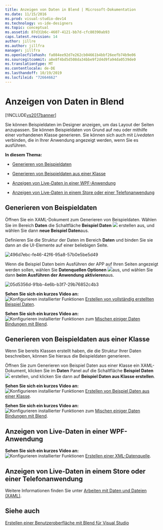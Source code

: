 ```yaml
---
title: Anzeigen von Daten in Blend | Microsoft-Dokumentation
ms.date: 11/15/2016
ms.prod: visual-studio-dev14
ms.technology: vs-ide-designers
ms.topic: conceptual
ms.assetid: 87d31b6c-4607-4121-bb7d-cfc80390ab93
caps.latest.revision: 14
author: jillre
ms.author: jillfra
manager: jillfra
ms.openlocfilehash: fa084ee92d7e262cb04661b4bbf26eefb74b9e06
ms.sourcegitcommit: a8e8f4bd5d508da34bbe9f2d4d9fa94da0539de0
ms.translationtype: MT
ms.contentlocale: de-DE
ms.lasthandoff: 10/19/2019
ms.locfileid: "72664662"
---
```

# <a name="display-data-in-blend"></a>Anzeigen von Daten in Blend
[!INCLUDE[vs2017banner](../includes/vs2017banner.md)]

Sie können Beispieldaten im Designer anzeigen, um das Layout der Seiten anzupassen. Sie können Beispieldaten von Grund auf neu oder mithilfe einer vorhandenen Klasse generieren. Sie können sich auch mit *Livedaten* verbinden, die in Ihrer Anwendung angezeigt werden, wenn Sie es ausführen.

 **In diesem Thema:**

- [Generieren von Beispieldaten](#Scratch)

- [Generieren von Beispieldaten aus einer Klasse](#Existing)

- [Anzeigen von Live-Daten in einer WPF-Anwendung](#LiveWPF)

- [Anzeigen von Live-Daten in einem Store oder einer Telefonanwendung](#LiveStore)

## <a name="Scratch"></a> Generieren von Beispieldaten
 Öffnen Sie ein XAML-Dokument zum Generieren von Beispieldaten. Wählen Sie im Bereich **Daten** die Schaltfläche **Beispiel Daten** ![ ](../designers/media/30540d76-7256-43ce-b5d9-4b2edf3d339f.png "Erstellen 30540d76-7256-43ce-b5d9-4b2edf3d339f") erstellen aus, und wählen Sie dann **neue Beispiel Daten**aus.

 Definieren Sie die Struktur der Daten im Bereich **Daten** und binden Sie sie dann an die UI-Elemente auf einer beliebigen Seite.

 ![](../designers/media/496d7ebc-fe46-42f6-95a8-57b0e5be5d49.png "496d7ebc-fe46-42f6-95a8-57b0e5be5d49")

 Wenn die Beispiel Daten beim Ausführen der APP auf Ihren Seiten angezeigt werden sollen, wählen Sie **Datenquellen Optionen** ![ ](../designers/media/ae1fd260-4f84-420d-b196-45fde357d81d.png "ae1fd260-4f84-420d-b196-45fde357d81d")aus, und wählen Sie dann **beim Ausführen der Anwendung aktivieren**aus.

 ![](../designers/media/05d5356d-91bb-4e6b-b3f7-29b76852c4b3.png "05d5356d-91bb-4e6b-b3f7-29b76852c4b3")

 **Sehen Sie sich ein kurzes Video an:** ![Konfigurieren installierter Funktionen](../designers/media/bldadminconsoleinitialconfigicon.PNG "BldAdminConsoleInitialConfigIcon") [Erstellen von vollständig erstellten Beispiel Daten](http://www.bing.com/videos/search?q=blend%20data&qs=n&form=QBVR&pq=blend%20data&sc=8-7&sp=-1&sk=#view=detail&mid=F8F2449A76956D480FD2F8F2449A76956D480FD2).

 **Sehen Sie sich ein kurzes Video an:** ![Konfigurieren installierter Funktionen](../designers/media/bldadminconsoleinitialconfigicon.PNG "BldAdminConsoleInitialConfigIcon") zum [Mischen einiger Daten Bindungen mit Blend](https://www.youtube.com/watch?v=LSwPB6CAvjg).

## <a name="Existing"></a> Generieren von Beispieldaten aus einer Klasse
 Wenn Sie bereits Klassen erstellt haben, die die Struktur Ihrer Daten beschreiben, können Sie hieraus die Beispieldaten generieren.

 Öffnen Sie zum Generieren von Beispiel Daten aus einer Klasse ein XAML-Dokument, klicken Sie im **Daten** Panel auf die Schaltfläche **Beispiel Daten** ![ ](../designers/media/30540d76-7256-43ce-b5d9-4b2edf3d339f.png "Erstellen 30540d76-7256-43ce-b5d9-4b2edf3d339f") erstellen, und klicken Sie dann auf **Beispiel Daten aus Klasse erstellen**.

 **Sehen Sie sich ein kurzes Video an:** ![Konfigurieren installierter Funktionen](../designers/media/bldadminconsoleinitialconfigicon.PNG "BldAdminConsoleInitialConfigIcon") [Erstellen von Beispiel Daten aus einer Klasse](http://www.google.com/url?sa=t&rct=j&q=&esrc=s&source=video&cd=1&cad=rja&uact=8&ved=0CB0QtwIwAA&url=http%3A%2F%2Fchannel9.msdn.com%2FShows%2FInside%2BWindows%2BPhone%2FIWP54--Windows-Phone-Data-Binding-and-the-Magic-of-XAML&ei=F1oHVNryM4ysogSJ2oDYDw&usg=AFQjCNEYvw1WA1rdF7bfpj5RwMLUs7RCVg).

 **Sehen Sie sich ein kurzes Video an:** ![Konfigurieren installierter Funktionen](../designers/media/bldadminconsoleinitialconfigicon.PNG "BldAdminConsoleInitialConfigIcon") zum [Mischen einiger Daten Bindungen mit Blend](https://www.youtube.com/watch?v=LSwPB6CAvjg).

## <a name="LiveWPF"></a> Anzeigen von Live-Daten in einer WPF-Anwendung
 **Sehen Sie sich ein kurzes Video an:** ![Konfigurieren installierter Funktionen](../designers/media/bldadminconsoleinitialconfigicon.PNG "BldAdminConsoleInitialConfigIcon") [Erstellen einer XML-Datenquelle](https://www.youtube.com/watch?v=RjQueappjqk&feature=youtube_gdata).

## <a name="LiveStore"></a> Anzeigen von Live-Daten in einem Store oder einer Telefonanwendung
 Weitere Informationen finden Sie unter [Arbeiten mit Daten und Dateien (XAML)](https://msdn.microsoft.com/library/windows/apps/xaml/br229562.aspx).

## <a name="see-also"></a>Siehe auch
 [Erstellen einer Benutzeroberfläche mit Blend für Visual Studio](../designers/creating-a-ui-by-using-blend-for-visual-studio.md)
